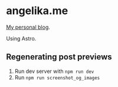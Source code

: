 # angelika.me

[My personal blog](http://angelika.me).

Using Astro.

## Regenerating post previews

1. Run dev server with `npm run dev`
2. Run `npm run screenshot_og_images`
